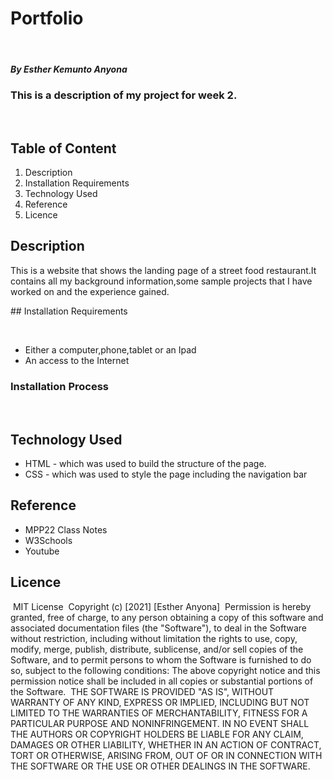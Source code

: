 # Portfolio
​
##### By Esther Kemunto Anyona 
### This is a description of my project for week 2.
​
## Table of Content

1. Description
1. Installation Requirements
1. Technology Used
1. Reference
1. Licence
​
## Description

<p>This is  a website that shows the landing page of a street food restaurant.It contains all my background information,some sample projects that I have worked on and the experience gained.</p>
​
## Installation Requirements 

​
* Either a computer,phone,tablet or an Ipad
* An access to the Internet
​
### Installation Process
​
## Technology Used
* HTML - which was used to build the structure of the page.
​
* CSS - which was used to style the page including the navigation bar
​
## Reference

* MPP22 Class Notes
* W3Schools
* Youtube
​
​
## Licence
​
MIT License
​
Copyright (c) [2021] [Esther Anyona]
​
Permission is hereby granted, free of charge, to any person obtaining a copy
of this software and associated documentation files (the "Software"), to deal
in the Software without restriction, including without limitation the rights
to use, copy, modify, merge, publish, distribute, sublicense, and/or sell
copies of the Software, and to permit persons to whom the Software is
furnished to do so, subject to the following conditions:
​
The above copyright notice and this permission notice shall be included in all
copies or substantial portions of the Software.
​
THE SOFTWARE IS PROVIDED "AS IS", WITHOUT WARRANTY OF ANY KIND, EXPRESS OR
IMPLIED, INCLUDING BUT NOT LIMITED TO THE WARRANTIES OF MERCHANTABILITY,
FITNESS FOR A PARTICULAR PURPOSE AND NONINFRINGEMENT. IN NO EVENT SHALL THE
AUTHORS OR COPYRIGHT HOLDERS BE LIABLE FOR ANY CLAIM, DAMAGES OR OTHER
LIABILITY, WHETHER IN AN ACTION OF CONTRACT, TORT OR OTHERWISE, ARISING FROM,
OUT OF OR IN CONNECTION WITH THE SOFTWARE OR THE USE OR OTHER DEALINGS IN THE
SOFTWARE.
​

